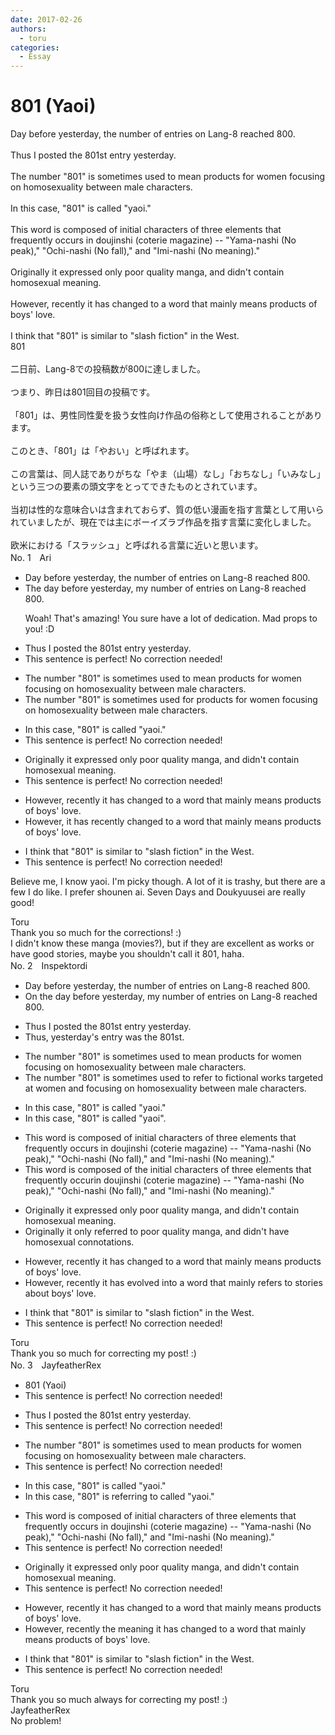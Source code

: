 ```yaml
---
date: 2017-02-26
authors:
  - toru
categories:
  - Essay
---
```


<h1 id="subject_show">801 (Yaoi)</h1>
<div class="date" hidden>Feb 26, 2017 13:59</div>
<div id="post"><div id="body_show_ori">
Day before yesterday, the number of entries on Lang-8 reached 800.<br/><br/>Thus I posted the 801st entry yesterday.<br/><br/>The number "801" is sometimes used to mean products for women focusing on homosexuality between male characters.<br/><br/>In this case, "801" is called "yaoi."<br/><br/>This word is composed of initial characters of three elements that frequently occurs in doujinshi (coterie magazine) -- "Yama-nashi (No peak)," "Ochi-nashi (No fall)," and "Imi-nashi (No meaning)." <br/><br/>Originally it expressed only poor quality manga, and didn't contain homosexual meaning.<br/><br/>However, recently it has changed to a word that mainly means products of boys' love.<br/><br/>I think that "801" is similar to "slash fiction" in the West.
</div></div>

<!-- more -->

<div id="post_ja"><div id="body_show_mo">
801<br/><br/>二日前、Lang-8での投稿数が800に達しました。<br/><br/>つまり、昨日は801回目の投稿です。<br/><br/>「801」は、男性同性愛を扱う女性向け作品の俗称として使用されることがあります。<br/><br/>このとき、「801」は「やおい」と呼ばれます。<br/><br/>この言葉は、同人誌でありがちな「やま（山場）なし」「おちなし」「いみなし」という三つの要素の頭文字をとってできたものとされています。<br/><br/>当初は性的な意味合いは含まれておらず、質の低い漫画を指す言葉として用いられていましたが、現在では主にボーイズラブ作品を指す言葉に変化しました。<br/><br/>欧米における「スラッシュ」と呼ばれる言葉に近いと思います。
</div></div>
<div id="block"><div class="first_name"> No. 1　<span class="just_name">Ari </span></div><div id="block2">
<ul class="correction_field">
<li class="incorrect">Day before yesterday, the number of entries on Lang-8 reached 800.</li>
<li class="corrected correct">
<span class="f_blue">The</span> day before yesterday, <span class="f_blue">my</span> number of entries on Lang-8 reached 800.
<p class="correction_comment">Woah! That's amazing! You sure have a lot of dedication. Mad props to you! :D</p>
</li>
</ul>
<ul class="correction_field">
<li class="incorrect">Thus I posted the 801st entry yesterday.</li>
<li class="corrected perfect">This sentence is perfect! No correction needed!</li>
</ul>
<ul class="correction_field">
<li class="incorrect">The number "801" is sometimes used to mean products for women focusing on homosexuality between male characters.</li>
<li class="corrected correct">
The number "801" is sometimes used <span class="f_blue">for</span> products for women focusing on homosexuality between male characters.
</li>
</ul>
<ul class="correction_field">
<li class="incorrect">In this case, "801" is called "yaoi."</li>
<li class="corrected perfect">This sentence is perfect! No correction needed!</li>
</ul>
<ul class="correction_field">
<li class="incorrect">Originally it expressed only poor quality manga, and didn't contain homosexual meaning.</li>
<li class="corrected perfect">This sentence is perfect! No correction needed!</li>
</ul>
<ul class="correction_field">
<li class="incorrect">However, recently it has changed to a word that mainly means products of boys' love.</li>
<li class="corrected correct">
However, it has <span class="f_blue">recently</span> changed to a word that mainly means products of boys' love.
</li>
</ul>
<ul class="correction_field">
<li class="incorrect">I think that "801" is similar to "slash fiction" in the West.</li>
<li class="corrected perfect">This sentence is perfect! No correction needed!</li>
</ul>
<p class="comment_small">
 Believe me, I know yaoi. I'm picky though. A lot of it is trashy, but there are a few I do like. I prefer shounen ai. Seven Days and Doukyuusei are really good!
 <br/>
</p>

</div><div class="name"><span class="just_name">Toru</span><br>
Thank you so much for the corrections! :)<br/>I didn't know these manga (movies?), but if they are excellent as works or have good stories, maybe you shouldn't call it 801, haha.
</div>
</div>
<div id="block"><div class="first_name"> No. 2　<span class="just_name">Inspektordi</span></div><div id="block2">
<ul class="correction_field">
<li class="incorrect">Day before yesterday, the number of entries on Lang-8 reached 800.</li>
<li class="corrected correct">
On the day before yesterday, my number of entries on Lang-8 reached 800.
</li>
</ul>
<ul class="correction_field">
<li class="incorrect">Thus I posted the 801st entry yesterday.</li>
<li class="corrected correct">
Thus, yesterday's entry was the 801st.
</li>
</ul>
<ul class="correction_field">
<li class="incorrect">The number "801" is sometimes used to mean products for women focusing on homosexuality between male characters.</li>
<li class="corrected correct">
The number "801" is sometimes used to refer to fictional works targeted at women and focusing on homosexuality between male characters.
</li>
</ul>
<ul class="correction_field">
<li class="incorrect">In this case, "801" is called "yaoi."</li>
<li class="corrected correct">
In this case, "801" is called "yaoi".
</li>
</ul>
<ul class="correction_field">
<li class="incorrect">This word is composed of initial characters of three elements that frequently occurs in doujinshi (coterie magazine) -- "Yama-nashi (No peak)," "Ochi-nashi (No fall)," and "Imi-nashi (No meaning)." </li>
<li class="corrected correct">
This word is composed of the initial characters of three elements that frequently occurin doujinshi (coterie magazine) -- "Yama-nashi (No peak)," "Ochi-nashi (No fall)," and "Imi-nashi (No meaning)." 
</li>
</ul>
<ul class="correction_field">
<li class="incorrect">Originally it expressed only poor quality manga, and didn't contain homosexual meaning.</li>
<li class="corrected correct">
Originally it only referred to poor quality manga, and didn't have homosexual connotations.
</li>
</ul>
<ul class="correction_field">
<li class="incorrect">However, recently it has changed to a word that mainly means products of boys' love.</li>
<li class="corrected correct">
However, recently it has evolved into a word that mainly refers to stories about boys' love.
</li>
</ul>
<ul class="correction_field">
<li class="incorrect">I think that "801" is similar to "slash fiction" in the West.</li>
<li class="corrected perfect">This sentence is perfect! No correction needed!</li>
</ul>
</div><div class="name"><span class="just_name">Toru</span><br>
Thank you so much for correcting my post! :)
</div>
</div>
<div id="block"><div class="first_name"> No. 3　<span class="just_name">JayfeatherRex</span></div><div id="block2">
<ul class="correction_field">
<li class="incorrect">801 (Yaoi)</li>
<li class="corrected perfect">This sentence is perfect! No correction needed!</li>
</ul>
<ul class="correction_field">
<li class="incorrect">Thus I posted the 801st entry yesterday.</li>
<li class="corrected perfect">This sentence is perfect! No correction needed!</li>
</ul>
<ul class="correction_field">
<li class="incorrect">The number "801" is sometimes used to mean products for women focusing on homosexuality between male characters.</li>
<li class="corrected perfect">This sentence is perfect! No correction needed!</li>
</ul>
<ul class="correction_field">
<li class="incorrect">In this case, "801" is called "yaoi."</li>
<li class="corrected correct">
In this case, "801" is <span class="f_red">referring to </span><span class="sline">called</span> "yaoi."
</li>
</ul>
<ul class="correction_field">
<li class="incorrect">This word is composed of initial characters of three elements that frequently occurs in doujinshi (coterie magazine) -- "Yama-nashi (No peak)," "Ochi-nashi (No fall)," and "Imi-nashi (No meaning)." </li>
<li class="corrected perfect">This sentence is perfect! No correction needed!</li>
</ul>
<ul class="correction_field">
<li class="incorrect">Originally it expressed only poor quality manga, and didn't contain homosexual meaning.</li>
<li class="corrected perfect">This sentence is perfect! No correction needed!</li>
</ul>
<ul class="correction_field">
<li class="incorrect">However, recently it has changed to a word that mainly means products of boys' love.</li>
<li class="corrected correct">
However, recently <span class="f_red">the meaning </span><span class="sline">it</span> has changed to a word that mainly means <span class="sline">products</span> <span class="sline">of</span> boys' love.
</li>
</ul>
<ul class="correction_field">
<li class="incorrect">I think that "801" is similar to "slash fiction" in the West.</li>
<li class="corrected perfect">This sentence is perfect! No correction needed!</li>
</ul>
</div><div class="name"><span class="just_name">Toru</span><br>
Thank you so much always for correcting my post! :)
</div>
<div class="name"><span class="just_name">JayfeatherRex</span><br>
No problem!
</div>
</div>
